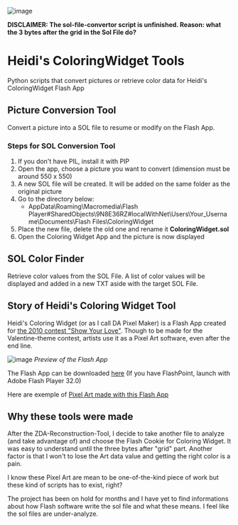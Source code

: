 ![image](https://github.com/zigaudrey/heidi-ColoringWidget-tools/assets/129554573/d1c61392-f005-4ec8-a347-bb109cf5f07c)

**DISCLAIMER: The sol-file-convertor script is unfinished. Reason: what the 3 bytes after the grid in the Sol File do?**

# Heidi's ColoringWidget Tools
Python scripts that convert pictures or retrieve color data for Heidi's ColoringWidget Flash App

## Picture Conversion Tool
Convert a picture into a SOL file to resume or modify on the Flash App.

### Steps for SOL Conversion Tool
1. If you don't have PIL, install it with PIP
1. Open the app, choose a picture you want to convert (dimension must be around 550 x 550)
1. A new SOL file will be created. It will be added on the same folder as the original picture
1. Go to the directory below:
	- AppData\Roaming\Macromedia\Flash Player\#SharedObjects\9N8E36RZ\#localWithNet\Users\Your_Username\Documents\Flash Files\ColoringWidget
1. Place the new file, delete the old one and rename it **ColoringWidget.sol**
1. Open the Coloring Widget App and the picture is now displayed

## SOL Color Finder
Retrieve color values from the SOL File. A list of color values will be displayed and added in a new TXT aside with the target SOL File.

## Story of Heidi's Coloring Widget Tool
Heidi's Coloring Widget (or as I call DA Pixel Maker) is a Flash App created for [the 2010 contest "Show Your Love"](https://web.archive.org/web/20121114101333/https://heidi.deviantart.com/journal/Show-the-Love-Valentine-s-Day-Contest-214219090).
Though to be made for the Valentine-theme contest, artists use it as a Pixel Art software, even after the end line.

![image](https://github.com/zigaudrey/heidi-ColoringWidget-tools/assets/129554573/ee2cf4a9-f7af-4320-be18-c4429382be80)
 _Preview of the Flash App_

The Flash App can be downloaded [here](http://st.deviantart.com/news/show-the-love/expressinstall.swf) (If you have FlashPoint, launch with Adobe Flash Player 32.0)

Here are exemple of [Pixel Art made with this Flash App](https://web.archive.org/web/20120119161727/http://browse.deviantart.com/contests/2010/showthelove/)

## Why these tools were made
After the ZDA-Reconstruction-Tool, I decide to take another file to analyze (and take advantage of) and choose the Flash Cookie for Coloring Widget. It was easy to understand until the three bytes after "grid" part. Another factor is that I won't to lose the Art data value and getting the right color is a pain.

I know these Pixel Art are mean to be one-of-the-kind piece of work but these kind of scripts has to exist, right?

The project has been on hold for months and I have yet to find informations about how Flash software write the sol file and what these means. I feel like the sol files are under-analyze.
